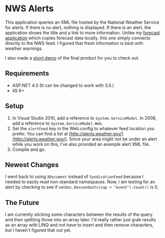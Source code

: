 NWS Alerts
==========

This application queries an XML file hosted by the National Weather Service for alerts.  If there is no alert, nothing is displayed.  If there is an alert, the application shows the title and a link to more information.  Unlike my [forecast application](https://github.com/mrcoulson/ASP.NET-National-Weather-Service-Parser) which copies forecast data locally, this one simply connects directly to the NWS feed.  I figured that fresh information is best with weather warnings.

I also made a [short demo](http://www.co.frederick.va.us/dev/nwsalert4/nwsalert4/demo.aspx) of the final product for you to check out.

Requirements
------------

- ASP.NET 4.0 (It can be changed to work with 3.5.)
- IIS 6+

Setup
-----

1. In Visual Studio 2010, add a reference to `System.ServiceModel`.  In 2008, add a reference to `System.ServiceModel.Web`.
2. Set the `alertFeed` key in the Web.config to whatever feed location you prefer.  You can find a list at [http://alerts.weather.gov/](http://alerts.weather.gov/).  Since your area might not be under an alert while you work on this, I've also provided an example alert XML file.
3. Compile and go.

Newest Changes
--------------

I went back to using `XDocument` instead of `SyndicationFeed` because I needed to easily read non-standard namespaces.  Now, I am testing for an alert by checking to see if `xmlDoc.Descendants(cap + "event").Count()` is 0.

The Future
----------

I am currently sticking some characters between the results of the query and then splitting those into an array later.  I'd really rather just grab results as an array with LINQ and not have to insert and then remove characters, but I haven't figured that out yet.
